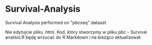 # Survival-Analysis
 Survival Analysis performed on "pbcseq" dataset

Nie edytujcie pliku .html. Kod, który stworzymy w pliku pbc - Survival analisis.R będę wrzucać do R Markdown i na bieżąco aktualizował.